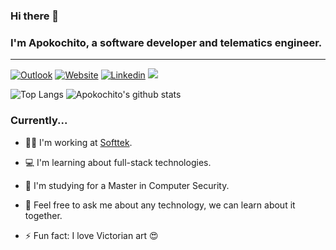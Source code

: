 ### Hi there 🖖

### I'm Apokochito, a software developer and telematics engineer.

---

[![Outlook](https://img.shields.io/badge/-Outlook-lightgrey?style=plastic&logo=Microsoft%20Outlook)](mailto:diana.apolinar@hotmail.com "Connect via Email")
[![Website](https://img.shields.io/badge/-Website-lightgrey?style=plastic&logo=Safari)](https://www.apokochito.dev "Go to Personal Website")
[![Linkedin](https://img.shields.io/badge/-Linkedln-lightgrey?style=plastic&logo=Linkedin)](https://www.linkedin.com/in/dianaepinto/ "Go to LinkedIn")
![](https://komarev.com/ghpvc/?username=apokochito)

![Top Langs](https://github-readme-stats.vercel.app/api/top-langs/?username=apokochito&layout=compact&show_icons=true&theme=dark)
![Apokochito's github stats](https://github-readme-stats.vercel.app/api?username=apokochito&count_private=true&show_icons=true&theme=dark)

### Currently...

- 👩‍💻 I'm working at [Softtek](https://www.softtek.com/).
- 💻 I'm learning about full-stack technologies.
- 📓 I'm studying for a Master in Computer Security.

- 💬 Feel free to ask me about any technology, we can learn about it together.
- ⚡ Fun fact: I love Victorian art 😍
